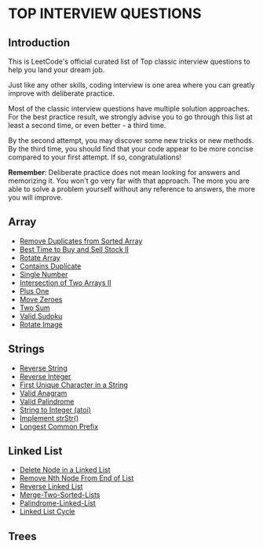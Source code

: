 # TOP INTERVIEW QUESTIONS

## Introduction

This is LeetCode's official curated list of Top classic interview questions to help you land your dream job.

Just like any other skills, coding interview is one area where you can greatly improve with deliberate practice.

Most of the classic interview questions have multiple solution approaches. For the best practice result, we strongly advise you to go through this list at least a second time, or even better - a third time.

By the second attempt, you may discover some new tricks or new methods. By the third time, you should find that your code appear to be more concise compared to your first attempt. If so, congratulations!

**Remember**: Deliberate practice does not mean looking for answers and memorizing it. You won't go very far with that approach. The more you are able to solve a problem yourself without any reference to answers, the more you will improve.

## Array

- [Remove Duplicates from Sorted Array](./arrays/Remove-Duplicates-from-Sorted-Array/)
- [Best Time to Buy and Sell Stock II](./arrays/Best-Time-to-Buy-and-Sell-Stock-II/)
- [Rotate Array](./arrays/Rotate-Array/)
- [Contains Duplicate](./arrays/Contains-Duplicate/)
- [Single Number](./arrays/Single-Number/)
- [Intersection of Two Arrays II](./arrays/Intersection-of-Two-Arrays-II/)
- [Plus One](./arrays/Plus-One/)
- [Move Zeroes](./arrays/Move-Zeroes/)
- [Two Sum](./arrays/Two-Sum/)
- [Valid Sudoku](./arrays/Valid-Sudoku/)
- [Rotate Image](./arrays/Rotate-Image/)

## Strings

- [Reverse String](./strings/Reverse-String/)
- [Reverse Integer](./strings/Reverse-Integer/)
- [First Unique Character in a String](./strings/First-Unique-Character-in-a-String/)
- [Valid Anagram](./strings/Valid-Anagram/)
- [Valid Palindrome](./strings/Valid-Palindrome/)
- [String to Integer (atoi)](./strings/String-to-Integer/)
- [Implement strStr()](./strings/Implement-strStr()/)
- [Longest Common Prefix](./strings/Longest-Common-Prefix/)

## Linked List

- [Delete Node in a Linked List](./linked-list/Delete-Node-in-a-Linked-List/)
- [Remove Nth Node From End of List](./linked-list/Remove-Nth-Node-From-End-of-List/)
- [Reverse Linked List](./linked-list/Reverse-Linked-List/)
- [Merge-Two-Sorted-Lists](./linked-list/Merge-Two-Sorted-Lists/)
- [Palindrome-Linked-List](./linked-list/Palindrome-Linked-List/)
- [Linked List Cycle](./linked-list/Linked-List-Cycle/)

## Trees

